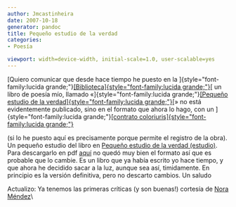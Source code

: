 ```yaml
---
author: Jmcastinheira
date: 2007-10-18
generator: pandoc
title: Pequeño estudio de la verdad
categories:
- Poesía

viewport: width=device-width, initial-scale=1.0, user-scalable=yes
---
```


[Quiero comunicar que desde hace tiempo he puesto en la
]{style="font-family:lucida grande;"}[[Biblioteca]{style="font-family:lucida grande;"}](http://lorealenelespejo.blogspot.com/2007/05/docuteca.html)[
un libro de poesía mío, llamado
«]{style="font-family:lucida grande;"}[[Pequeño estudio de la
verdad]{style="font-family:lucida grande;"}](http://docs.google.com/Doc?id=dk4fxk2_6g9sgft&pli=1)[»
no está evidentemente publicado, sino en el formato que ahora lo hago,
con un ]{style="font-family:lucida grande;"}[[contrato
coloriuris]{style="font-family:lucida grande;"}](https://www.coloriuris.net/contratos/7c99af7894aec40feaba2f4644d416cb)

(si lo he puesto aquí es precisamente porque permite el registro de la
obra). Un pequeño estudio del libro en [Pequeño estudio de la verdad
(estudio)](http://lorealenelespejo.blogspot.com/2007/11/pequeno-estudio-de-la-verdad.html).
Para descargarlo en pdf
[aquí](http://rapidshare.com/files/65174182/Peque_o_estudio_de_la_verdad.pdf)
no quedó muy bien el formato así que es probable que lo cambie. Es un
libro que ya había escrito yo hace tiempo, y que ahora he decidido sacar
a la luz, aunque sea así, timidamente. En principio es la versión
definitiva, pero no descarto cambios. Un saludo

Actualizo: Ya tenemos las primeras críticas (y son buenas!) cortesía de
[Nora
Méndez](http://puertadenora.blogspot.com/2007/10/leyendo-pequeo-estudio-de-la-verdad-el.html)\
